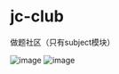# jc-club
做题社区（只有subject模块）

![image](https://github.com/freez1ng/jc-club-full/assets/46994139/2a91d02d-cff7-4f83-ac0c-6f0952455437)
![image](https://github.com/freez1ng/jc-club-full/assets/46994139/fe929348-420a-4618-9d50-99928d277db9)
